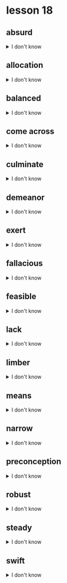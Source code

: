 # lesson 18

## absurd
<details>
<summary>I don't know</summary>

+ adv. &nbsp; &nbsp; absurdly

+ n. &nbsp; &nbsp; absurdity

+ adj. &nbsp; &nbsp; clearly false; without reason

+ syn. &nbsp; &nbsp; ridiculous

</details>

## allocation
<details>
<summary>I don't know</summary>

+ adj. &nbsp; &nbsp; allocated

+ v. &nbsp; &nbsp; allocate

+ n. &nbsp; &nbsp; a share; a part set aside for a special purpose; an assignment of portions

+ syn. &nbsp; &nbsp; distribution

</details>

## balanced
<details>
<summary>I don't know</summary>

+ v. &nbsp; &nbsp; balance

+ n. &nbsp; &nbsp; balance

+ adj. &nbsp; &nbsp; a state where everything is of the same size or weight; an element on one side that counters an equal element on the other

+ syn. &nbsp; &nbsp; equalized

</details>

## come across
<details>
<summary>I don't know</summary>

+ v. &nbsp; &nbsp; to find or discover, usually by chance or mistake

+ syn. &nbsp; &nbsp; encounter

</details>

## culminate
<details>
<summary>I don't know</summary>

+ n. &nbsp; &nbsp; culmination

+ adj. &nbsp; &nbsp; culminating

+ v. &nbsp; &nbsp; to finish; to reach a climax or the highest point

+ syn. &nbsp; &nbsp; conclude

</details>

## demeanor
<details>
<summary>I don't know</summary>

+ n. &nbsp; &nbsp; someone’s outward appearance or behavior

+ syn. &nbsp; &nbsp; conduct (n.)

</details>

## exert
<details>
<summary>I don't know</summary>

+ n. &nbsp; &nbsp; exertion

+ v. &nbsp; &nbsp; to put into use; to put forth an effort

+ syn. &nbsp; &nbsp; apply

</details>

## fallacious
<details>
<summary>I don't know</summary>

+ adv. &nbsp; &nbsp; fallaciously

+ n. &nbsp; &nbsp; fallacy

+ adj. &nbsp; &nbsp; having errors

+ syn. &nbsp; &nbsp; incorrect

</details>

## feasible
<details>
<summary>I don't know</summary>

+ adv. &nbsp; &nbsp; feasibly

+ n. &nbsp; &nbsp; feasibility

+ adj. &nbsp; &nbsp; able to be done

+ syn. &nbsp; &nbsp; possible

</details>

## lack
<details>
<summary>I don't know</summary>

+ adj. &nbsp; &nbsp; lacking

+ v. &nbsp; &nbsp; lack

+ n. &nbsp; &nbsp; a need for; an insufficient amount

+ syn. &nbsp; &nbsp; shortage

</details>

## limber
<details>
<summary>I don't know</summary>

+ adj. &nbsp; &nbsp; to be stretched; easily shaped

+ syn. &nbsp; &nbsp; flexible

</details>

## means
<details>
<summary>I don't know</summary>

+ n. &nbsp; &nbsp; ways

+ syn. &nbsp; &nbsp; methods

</details>

## narrow
<details>
<summary>I don't know</summary>

+ adv. &nbsp; &nbsp; narrowly

+ n. &nbsp; &nbsp; narrowness

+ adj. &nbsp; &nbsp; small from one side to the other; limited

+ syn. &nbsp; &nbsp; thin

</details>

## preconception
<details>
<summary>I don't know</summary>

+ adj. &nbsp; &nbsp; preconceived

+ v. &nbsp; &nbsp; preconceive

+ n. &nbsp; &nbsp; an opinion formed in advance without experience or knowledge of something

+ syn. &nbsp; &nbsp; bias

</details>

## robust
<details>
<summary>I don't know</summary>

+ adv. &nbsp; &nbsp; robustly

+ n. &nbsp; &nbsp; robustness

+ adj. &nbsp; &nbsp; showing good health; in good shape

+ syn. &nbsp; &nbsp; energetic

</details>

## steady
<details>
<summary>I don't know</summary>

+ adv. &nbsp; &nbsp; steadily

+ v. &nbsp; &nbsp; steady

+ n. &nbsp; &nbsp; steadiness

+ adj. &nbsp; &nbsp; firm; in a fixed position; without change; reliable; dependable

+ syn. &nbsp; &nbsp; constant

</details>

## swift
<details>
<summary>I don't know</summary>

+ adv. &nbsp; &nbsp; swiftly

+ n. &nbsp; &nbsp; swiftness

+ adj. &nbsp; &nbsp; quick

+ syn. &nbsp; &nbsp; fast

</details>
